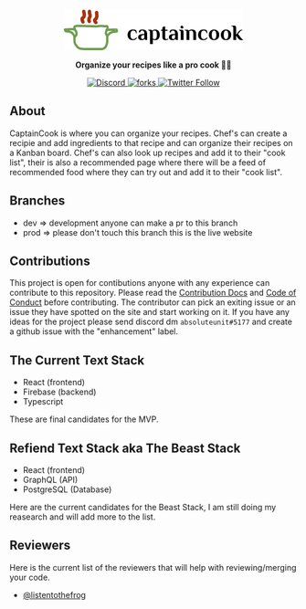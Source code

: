 <a href="https://youtu.be/dQw4w9WgXcQ"><p align="center">
<img src="https://raw.githubusercontent.com/listentothefrog/captaincook/153c606b541947a98514a60c0977a7065b38d420/triumph/src/images/logo-web.svg"/>

</p></a>
<p align="center">
  <strong>Organize your recipes like a pro cook 👩‍🍳</strong>
</p>

<p align="center">
  <a href="https://discord.gg/jdhs4m822x">
   <img alt="Discord" src="https://img.shields.io/discord/829860162696642590" />
  </a>
  <a href="https://discord.gg/urkcfmFFv8">
    <img src="https://img.shields.io/github/forks/listentothefrog/captaincook" alt="forks" />
  </a>
  <a href="https://twitter.com/listentothefrog">
    <img alt="Twitter Follow" src="https://img.shields.io/twitter/follow/listentothefrog">
  </a>
</p>

## About

CaptainCook is where you can organize your recipes. Chef's can create a recipie and add ingredients to that recipe and can organize their recipes on a Kanban board. Chef's can also look up recipes and add it to their "cook list", their is also a recommended page where there will be a feed of recommended food where they can try out and add it to their "cook list".

## Branches

- dev => development anyone can make a pr to this branch
- prod => please don't touch this branch this is the live website

## Contributions

This project is open for contibutions anyone with any experience can contribute to this repository. Please read the [Contribution Docs](https://github.com/listentothefrog/captaincook/blob/dev/CONTRIBUTING.md) and [Code of Conduct](https://github.com/listentothefrog/captaincook/blob/dev/CODE_OF_CONDUCT.md) before contributing. The contributor can pick an exiting issue or an issue they have spotted on the site and start working on it. If you have any ideas for the project please send discord dm `absoluteunit#5177` and create a github issue with the "enhancement" label.

## The Current Text Stack

- React (frontend)
- Firebase (backend)
- Typescript

These are final candidates for the MVP.

## Refiend Text Stack aka The Beast Stack

- React (frontend)
- GraphQL (API)
- PostgreSQL (Database)

Here are the current candidates for the Beast Stack, I am still doing my reasearch and will add more to the list.

## Reviewers

Here is the current list of the reviewers that will help with reviewing/merging your code.

- [@listentothefrog](https://github.com/listentothefrog)
